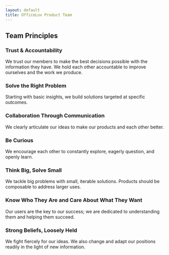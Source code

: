 ```yaml
---
layout: default
title: OfficeLuv Product Team
---
```


## Team Principles

### Trust & Accountability
We trust our members to make the best decisions possible with the information they have. We hold each other accountable to improve ourselves and the work we produce.

### Solve the Right Problem
Starting with basic insights, we build solutions targeted at specific outcomes. 

### Collaboration Through Communication
We clearly articulate our ideas to make our products and each other better.

### Be Curious
We encourage each other to constantly explore, eagerly question, and openly learn.

### Think Big, Solve Small
We tackle big problems with small, iterable solutions. Products should be composable to address larger uses.

### Know Who They Are and Care About What They Want
Our users are the key to our success; we are dedicated to understanding them and helping them succeed.  

### Strong Beliefs, Loosely Held
We fight fiercely for our ideas. We also change and adapt our positions readily in the light of new information.
